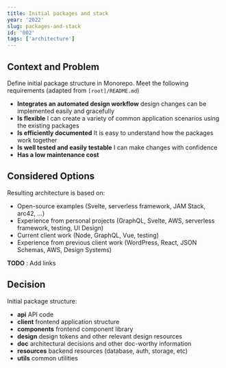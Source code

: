 ```yaml
---
title: Initial packages and stack
year: '2022'
slug: packages-and-stack
id: '002'
tags: ['architecture']
---
```


## Context and Problem

Define initial package structure in Monorepo.
Meet the following requirements (adapted from `[root]/README.md`)

- **Integrates an automated design workflow**
  design changes can be implemented easily and gracefully
- **Is flexible**
  I can create a variety of common application scenarios using the existing packages
- **Is efficiently documented**
  It is easy to understand how the packages work together
- **Is well tested and easily testable**
  I can make changes with confidence
- **Has a low maintenance cost**

## Considered Options

Resulting architecture is based on:

- Open-source examples (Svelte, serverless framework, JAM Stack, arc42, ...)
- Experience from personal projects (GraphQL, Svelte, AWS, serverless framework, testing, UI Design)
- Current client work (Node, GraphQL, Vue, testing)
- Experience from previous client work (WordPress, React, JSON Schemas, AWS, Design Systems)

**TODO** : Add links

## Decision

Initial package structure:

- **api** API code
- **client** frontend application structure
- **components** frontend component library
- **design** design tokens and other relevant design resources
- **doc** architectural decisions and other doc-worthy information
- **resources** backend resources (database, auth, storage, etc)
- **utils** common utilities
